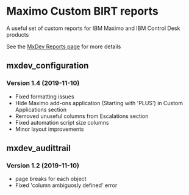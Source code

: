 # Maximo Custom BIRT reports
A useful set of custom reports for IBM Maximo and IBM Control Desk products

See the [MxDev Reports page](https://bportaluri.com/mxdev-maximo-reports) for more details

## mxdev_configuration

### Version 1.4 (2019-11-10)
- Fixed formatting issues
- Hide Maximo add-ons application (Starting with 'PLUS') in Custom Applications section
- Removed unuseful columns from Escalations section
- Fixed automation script size columns
- Minor layout improvements


## mxdev_audittrail

### Version 1.2 (2019-11-10)
- page breaks for each object
- Fixed 'column ambiguosly defined' error
